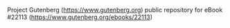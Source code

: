 Project Gutenberg (https://www.gutenberg.org) public repository for eBook #22113 (https://www.gutenberg.org/ebooks/22113)
